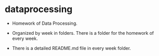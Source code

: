 # dataprocessing

 - Homework of Data Processing.
 
 - Organized by week in folders. There is a folder
 for the homework of every week.

 - There is a detailed README.md file in every
 week folder.